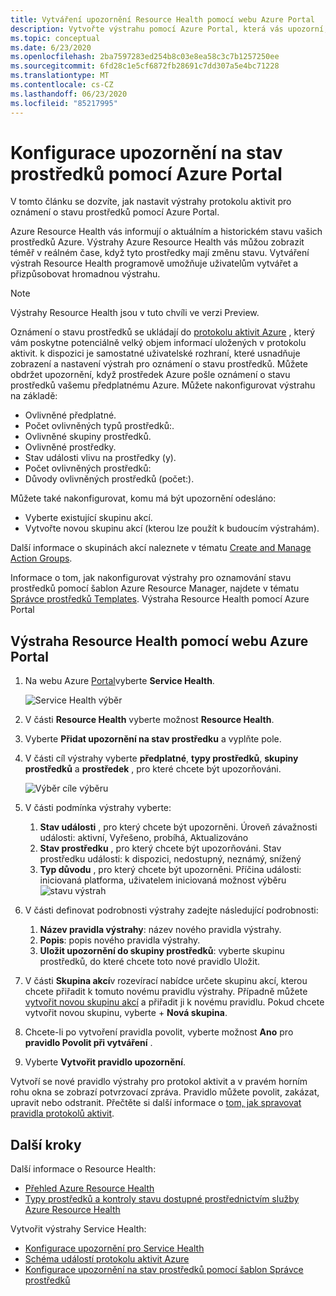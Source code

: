 ```yaml
---
title: Vytváření upozornění Resource Health pomocí webu Azure Portal
description: Vytvořte výstrahu pomocí Azure Portal, která vás upozorní, když vaše prostředky Azure nebudou k dispozici.
ms.topic: conceptual
ms.date: 6/23/2020
ms.openlocfilehash: 2ba7597283ed254b8c03e8ea58c3c7b1257250ee
ms.sourcegitcommit: 6fd28c1e5cf6872fb28691c7dd307a5e4bc71228
ms.translationtype: MT
ms.contentlocale: cs-CZ
ms.lasthandoff: 06/23/2020
ms.locfileid: "85217995"
---
```

# <a name="configure-resource-health-alerts-using-azure-portal"></a>Konfigurace upozornění na stav prostředků pomocí Azure Portal

V tomto článku se dozvíte, jak nastavit výstrahy protokolu aktivit pro oznámení o stavu prostředků pomocí Azure Portal.

Azure Resource Health vás informují o aktuálním a historickém stavu vašich prostředků Azure. Výstrahy Azure Resource Health vás můžou zobrazit téměř v reálném čase, když tyto prostředky mají změnu stavu. Vytváření výstrah Resource Health programově umožňuje uživatelům vytvářet a přizpůsobovat hromadnou výstrahu.

> [!NOTE]
> Výstrahy Resource Health jsou v tuto chvíli ve verzi Preview.

Oznámení o stavu prostředků se ukládají do [protokolu aktivit Azure](https://docs.microsoft.com/azure/azure-monitor/platform/platform-logs-overview) , který vám poskytne potenciálně velký objem informací uložených v protokolu aktivit. k dispozici je samostatné uživatelské rozhraní, které usnadňuje zobrazení a nastavení výstrah pro oznámení o stavu prostředků.
Můžete obdržet upozornění, když prostředek Azure pošle oznámení o stavu prostředků vašemu předplatnému Azure. Můžete nakonfigurovat výstrahu na základě:

* Ovlivněné předplatné.
* Počet ovlivněných typů prostředků:.
* Ovlivněné skupiny prostředků.
* Ovlivněné prostředky.
* Stav události vlivu na prostředky (y).
* Počet ovlivněných prostředků:
* Důvody ovlivněných prostředků (počet:).

Můžete také nakonfigurovat, komu má být upozornění odesláno:

* Vyberte existující skupinu akcí.
* Vytvořte novou skupinu akcí (kterou lze použít k budoucím výstrahám).

Další informace o skupinách akcí naleznete v tématu [Create and Manage Action Groups](https://docs.microsoft.com/azure/azure-monitor/platform/action-groups).

Informace o tom, jak nakonfigurovat výstrahy pro oznamování stavu prostředků pomocí šablon Azure Resource Manager, najdete v tématu [Správce prostředků Templates](https://docs.microsoft.com/azure/service-health/resource-health-alert-arm-template-guide).
Výstraha Resource Health pomocí Azure Portal

## <a name="resource-health-alert-using-azure-portal"></a>Výstraha Resource Health pomocí webu Azure Portal

1. Na webu Azure [Portal](https://portal.azure.com/)vyberte **Service Health**.

    ![Service Health výběr](./media/resource-health-alert-monitor-guide/service-health-selection.png)
2. V části **Resource Health** vyberte možnost **Resource Health**.
3. Vyberte **Přidat upozornění na stav prostředku** a vyplňte pole.
4. V části cíl výstrahy vyberte **předplatné**, **typy prostředků**, **skupiny prostředků** a **prostředek** , pro které chcete být upozorňováni.

    ![Výběr cíle výběru](./media/resource-health-alert-monitor-guide/alert-target.png)

5. V části podmínka výstrahy vyberte:
    1. **Stav události** , pro který chcete být upozorněni. Úroveň závažnosti události: aktivní, Vyřešeno, probíhá, Aktualizováno
    2. **Stav prostředku** , pro který chcete být upozorňováni. Stav prostředku události: k dispozici, nedostupný, neznámý, snížený
    3. **Typ důvodu** , pro který chcete být upozorněni. Příčina události: iniciovaná platforma, uživatelem iniciovaná možnost výběru ![ stavu výstrah](./media/resource-health-alert-monitor-guide/alert-condition.png)
6. V části definovat podrobnosti výstrahy zadejte následující podrobnosti:
    1. **Název pravidla výstrahy**: název nového pravidla výstrahy.
    2. **Popis**: popis nového pravidla výstrahy.
    3. **Uložit upozornění do skupiny prostředků**: vyberte skupinu prostředků, do které chcete toto nové pravidlo Uložit.
7. V části **Skupina akcí**v rozevírací nabídce určete skupinu akcí, kterou chcete přiřadit k tomuto novému pravidlu výstrahy. Případně můžete [vytvořit novou skupinu akcí](https://docs.microsoft.com/azure/azure-monitor/platform/action-groups) a přiřadit ji k novému pravidlu. Pokud chcete vytvořit novou skupinu, vyberte + **Nová skupina**.
8. Chcete-li po vytvoření pravidla povolit, vyberte možnost **Ano** pro **pravidlo Povolit při vytváření** .
9. Vyberte **Vytvořit pravidlo upozornění**.

Vytvoří se nové pravidlo výstrahy pro protokol aktivit a v pravém horním rohu okna se zobrazí potvrzovací zpráva.
Pravidlo můžete povolit, zakázat, upravit nebo odstranit. Přečtěte si další informace o [tom, jak spravovat pravidla protokolů aktivit](https://docs.microsoft.com/azure/azure-monitor/platform/alerts-activity-log#view-and-manage-in-the-azure-portal).

## <a name="next-steps"></a>Další kroky

Další informace o Resource Health:

* [Přehled Azure Resource Health](Resource-health-overview.md)
* [Typy prostředků a kontroly stavu dostupné prostřednictvím služby Azure Resource Health](resource-health-checks-resource-types.md)

Vytvořit výstrahy Service Health:

* [Konfigurace upozornění pro Service Health](../azure-monitor/platform/alerts-activity-log-service-notifications.md) 
* [Schéma událostí protokolu aktivit Azure](../azure-monitor/platform/activity-log-schema.md)
* [Konfigurace upozornění na stav prostředků pomocí šablon Správce prostředků](https://docs.microsoft.com/azure/service-health/resource-health-alert-arm-template-guide)